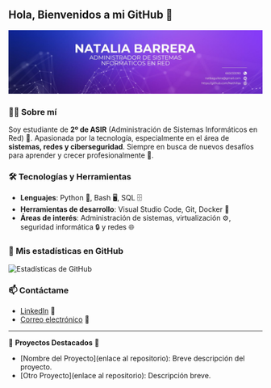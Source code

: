 ## Hola, Bienvenidos a mi GitHub 👋

![iamgen](img/portadagithub.jpg)


### 👨‍💻 Sobre mí
Soy estudiante de **2º de ASIR** (Administración de Sistemas Informáticos en Red) 🚀. Apasionada por la tecnología, especialmente en el área de **sistemas, redes y ciberseguridad**. Siempre en busca de nuevos desafíos para aprender y crecer profesionalmente 🌱.

### 🛠️ Tecnologías y Herramientas
- **Lenguajes**: Python 🐍, Bash 🖥️, SQL 🗄️
- **Herramientas de desarrollo**: Visual Studio Code, Git, Docker 🐳
- **Áreas de interés**: Administración de sistemas, virtualización ⚙️, seguridad informática 🔒 y redes 🌐


### 🚀 Mis estadísticas en GitHub
![Estadísticas de GitHub](https://github-readme-stats.vercel.app/api?username=nathillas&show_icons=true&theme=radical)

### 📫 Contáctame
- [LinkedIn](https://www.linkedin.com/in/natalia-barrera-aguilera-870370295/) 💼
- [Correo electrónico](mailto:tuemail@dominio.com) 📧

---

🌟 **Proyectos Destacados** 🌟  

- [Nombre del Proyecto](enlace al repositorio): Breve descripción del proyecto.
- [Otro Proyecto](enlace al repositorio): Descripción breve.
